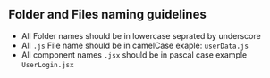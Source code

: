 ## Folder and Files naming guidelines
- All Folder names should be in lowercase seprated by underscore
- All `.js` File name should be in camelCase exaple: `userData.js`
- All component names `.jsx` should be in pascal case example `UserLogin.jsx`  